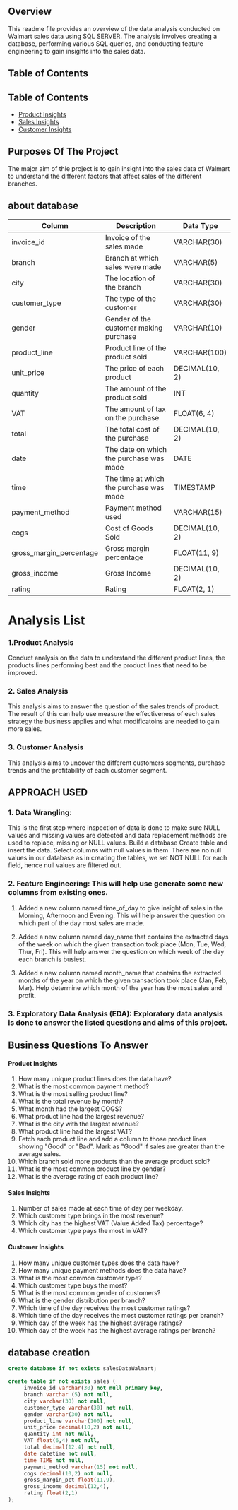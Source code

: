 ## Overview
This readme file provides an overview of the data analysis conducted on Walmart sales data using SQL SERVER.
The analysis involves creating a database, performing various SQL queries, and conducting feature engineering to gain insights into the sales data.

## Table of Contents

## Table of Contents
- [Product Insights](#Product-Insights)
- [Sales Insights](#sales-insights)
- [Customer Insights](#customer-insights)

## Purposes Of The Project

The major aim of thie project is to gain insight into the sales data of Walmart to understand the different factors that affect sales of the different branches.



## about database


| Column                  | Description                       | Data Type         |
|-------------------------|-----------------------------------|-------------------|
| invoice_id              | Invoice of the sales made        | VARCHAR(30)       |
| branch                  | Branch at which sales were made  | VARCHAR(5)        |
| city                    | The location of the branch       | VARCHAR(30)       |
| customer_type           | The type of the customer         | VARCHAR(30)       |
| gender                  | Gender of the customer making purchase | VARCHAR(10) |
| product_line            | Product line of the product sold | VARCHAR(100)      |
| unit_price              | The price of each product        | DECIMAL(10, 2)    |
| quantity                | The amount of the product sold   | INT               |
| VAT                     | The amount of tax on the purchase| FLOAT(6, 4)       |
| total                   | The total cost of the purchase   | DECIMAL(10, 2)    |
| date                    | The date on which the purchase was made | DATE     |
| time                    | The time at which the purchase was made | TIMESTAMP |
| payment_method          | Payment method used              | VARCHAR(15)       |
| cogs                    | Cost of Goods Sold               | DECIMAL(10, 2)    |
| gross_margin_percentage | Gross margin percentage          | FLOAT(11, 9)      |
| gross_income            | Gross Income                     | DECIMAL(10, 2)    |
| rating                  | Rating                           | FLOAT(2, 1)       |


# Analysis List
### 1.Product Analysis
Conduct analysis on the data to understand the different product lines, the products lines performing best and the product lines that need to be improved.

### 2. Sales Analysis
This analysis aims to answer the question of the sales trends of product. The result of this can help use measure the effectiveness of each sales strategy the business applies and what modificatoins are needed to gain more sales.

### 3. Customer Analysis
This analysis aims to uncover the different customers segments, purchase trends and the profitability of each customer segment.

## APPROACH USED
 
### 1.  Data Wrangling: 
 This is the first step where inspection of data is done to make sure NULL values and missing values are detected and data replacement methods are used to replace, missing or NULL values.
Build a database
Create table and insert the data.
Select columns with null values in them. There are no null values in our database as in creating the tables, we set NOT NULL for each field, hence null values are filtered out.

### 2. Feature Engineering: This will help use generate some new columns from existing ones.
1. Added a new column named time_of_day to give insight of sales in the Morning, Afternoon and Evening.
   This will help answer the question on which part of the day most sales are made.

3. Added a new column named day_name that contains the extracted days of the week on which the given transaction took place (Mon, Tue, Wed, Thur, Fri). This will help answer the question on which week of the day each branch is busiest.
   
5. Added a new column named month_name that contains the extracted months of the year on which the given transaction took place (Jan, Feb, Mar). Help determine which month of the year has the most sales and profit.


### 3. Exploratory Data Analysis (EDA): Exploratory data analysis is done to answer the listed questions and aims of this project.


## Business Questions To Answer

#### Product  Insights
1. How many unique product lines does the data have?
2. What is the most common payment method?
3. What is the most selling product line?
4. What is the total revenue by month?
5. What month had the largest COGS?
6. What product line had the largest revenue?
7. What is the city with the largest revenue?
8. What product line had the largest VAT?
9. Fetch each product line and add a column to those product lines showing "Good" or "Bad". Mark as "Good" if sales are greater than the average sales.
10. Which branch sold more products than the average product sold?
11. What is the most common product line by gender?
12. What is the average rating of each product line?

#### Sales Insights
1. Number of sales made at each time of day per weekday.
2. Which customer type brings in the most revenue?
3. Which city has the highest VAT (Value Added Tax) percentage?
4. Which customer type pays the most in VAT?

#### Customer Insights
1. How many unique customer types does the data have?
2. How many unique payment methods does the data have?
3. What is the most common customer type?
4. Which customer type buys the most?
5. What is the most common gender of customers?
6. What is the gender distribution per branch?
7. Which time of the day receives the most customer ratings?
8. Which time of the day receives the most customer ratings per branch?
9. Which day of the week has the highest average ratings?
10. Which day of the week has the highest average ratings per branch?


## database creation

```sql
create database if not exists salesDataWalmart;

create table if not exists sales (
     invoice_id varchar(30) not null primary key,
     branch varchar (5) not null,
     city varchar(30) not null,
     customer_type varchar(30) not null, 
     gender varchar(30) not null,
     product_line varchar(100) not null,
     unit_price decimal(10,2) not null,
     quantity int not null,
     VAT float(6,4) not null,
     total decimal(12,4) not null,
     date datetime not null,
     time TIME not null,
     payment_method varchar(15) not null,
     cogs decimal(10,2) not null,
     gross_margin_pct float(11,9),
     gross_income decimal(12,4),
     rating float(2,1)
);
```


